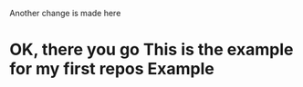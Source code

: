 Another change is made here


OK, there you go
This is the example for my first repos
Example
=======
